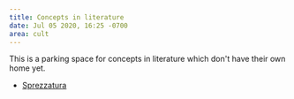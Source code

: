 ```yaml
---
title: Concepts in literature
date: Jul 05 2020, 16:25 -0700
area: cult
---
```


This is a parking space for concepts in literature which don't have their own home yet.

- [Sprezzatura](https://en.wikipedia.org/wiki/Sprezzatura)

